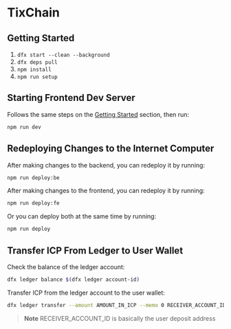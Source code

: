# TixChain

## Getting Started

1. `dfx start --clean --background`
1. `dfx deps pull`
1. `npm install`
1. `npm run setup`

## Starting Frontend Dev Server

Follows the same steps on the [Getting Started](#getting-started) section, then run:

```bash
npm run dev
```

## Redeploying Changes to the Internet Computer

After making changes to the backend, you can redeploy it by running:

```bash
npm run deploy:be
```

After making changes to the frontend, you can redeploy it by running:

```bash
npm run deploy:fe
```

Or you can deploy both at the same time by running:

```bash
npm run deploy
```

## Transfer ICP From Ledger to User Wallet

Check the balance of the ledger account:

```bash
dfx ledger balance $(dfx ledger account-id)
```

Transfer ICP from the ledger account to the user wallet:

```bash
dfx ledger transfer --amount AMOUNT_IN_ICP --memo 0 RECEIVER_ACCOUNT_ID
```

> **Note**
> RECEIVER_ACCOUNT_ID is basically the user deposit address
